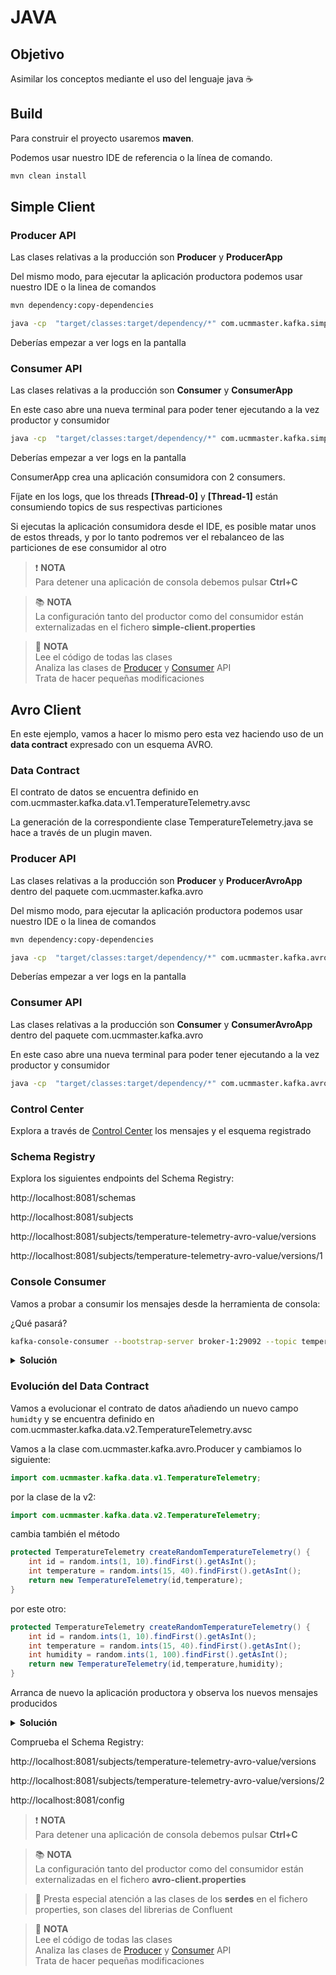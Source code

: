 # JAVA 

## Objetivo

Asimilar los conceptos mediante el uso del lenguaje java ☕️

## Build

Para construir el proyecto usaremos **maven**. 

Podemos usar nuestro IDE de referencia o la línea de comando.

```bash
mvn clean install
```

## Simple Client

### Producer API

Las clases relativas a la producción son **Producer** y **ProducerApp**

Del mismo modo, para ejecutar la aplicación productora podemos usar nuestro IDE o la linea de comandos

```bash
mvn dependency:copy-dependencies
```

```bash
java -cp  "target/classes:target/dependency/*" com.ucmmaster.kafka.simple.ProducerApp    
```

Deberías empezar a ver logs en la pantalla

### Consumer API

Las clases relativas a la producción son **Consumer** y **ConsumerApp**

En este caso abre una nueva terminal para poder tener ejecutando a la vez productor y consumidor

```bash
java -cp  "target/classes:target/dependency/*" com.ucmmaster.kafka.simple.ConsumerApp    
``` 

Deberías empezar a ver logs en la pantalla

ConsumerApp crea una aplicación consumidora con 2 consumers.

Fíjate en los logs, que los threads **[Thread-0]** y **[Thread-1]** están consumiendo topics de sus respectivas particiones

Si ejecutas la aplicación consumidora desde el IDE, es posible matar unos de estos threads, y por lo tanto podremos ver el rebalanceo de las particiones de ese consumidor al otro

> ❗️ **NOTA**<br/>Para detener una aplicación de consola debemos pulsar **Ctrl+C**
 
> 📚 **NOTA**<br/>La configuración tanto del productor como del consumidor están externalizadas en el fichero **simple-client.properties**

> 💊 **NOTA**<br/>Lee el código de todas las clases<br/>Analiza las clases de [Producer](https://kafka.apache.org/39/javadoc/index.html?org/apache/kafka/clients/producer/KafkaProducer.html) y [Consumer](https://kafka.apache.org/39/javadoc/index.html?org/apache/kafka/clients/consumer/KafkaConsumer.html) API <br/> Trata de hacer pequeñas modificaciones

## Avro Client

En este ejemplo, vamos a hacer lo mismo pero esta vez haciendo uso de un **data contract** expresado con un esquema AVRO.

### Data Contract

El contrato de datos se encuentra definido en com.ucmmaster.kafka.data.v1.TemperatureTelemetry.avsc

La generación de la correspondiente clase TemperatureTelemetry.java se hace a través de un plugin maven.

### Producer API

Las clases relativas a la producción son **Producer** y **ProducerAvroApp** dentro del paquete com.ucmmaster.kafka.avro

Del mismo modo, para ejecutar la aplicación productora podemos usar nuestro IDE o la linea de comandos

```bash
mvn dependency:copy-dependencies
```

```bash
java -cp  "target/classes:target/dependency/*" com.ucmmaster.kafka.avro.ProducerAvroApp    
```

Deberías empezar a ver logs en la pantalla

### Consumer API

Las clases relativas a la producción son **Consumer** y **ConsumerAvroApp** dentro del paquete com.ucmmaster.kafka.avro

En este caso abre una nueva terminal para poder tener ejecutando a la vez productor y consumidor

```bash
java -cp  "target/classes:target/dependency/*" com.ucmmaster.kafka.avro.ConsumerAvroApp    
``` 

### Control Center

Explora a través de [Control Center](http://localhost:9021/clusters/Nk018hRAQFytWskYqtQduw/management/topics/temperature-telemetry-avro/settings) los mensajes y el esquema registrado

### Schema Registry

Explora los siguientes endpoints del Schema Registry:

http://localhost:8081/schemas

http://localhost:8081/subjects

http://localhost:8081/subjects/temperature-telemetry-avro-value/versions

http://localhost:8081/subjects/temperature-telemetry-avro-value/versions/1

### Console Consumer

Vamos a probar a consumir los mensajes desde la herramienta de consola:

¿Qué pasará?

```bash
kafka-console-consumer --bootstrap-server broker-1:29092 --topic temperature-telemetry-avro --property print.key=true    
``` 

<details>
  <summary><b>Solución</b></summary>

¡El mensaje es ilegible. El motivo es que el consumidor de consola, espera que los bytes correspondientes al valor del mensaje sean caracteres textuales pero ahora son datos serializados en avro, que requiere el deserializador correspondiente!.
</details>

### Evolución del Data Contract

Vamos a evolucionar el contrato de datos añadiendo un nuevo campo `humidty` y se encuentra definido en com.ucmmaster.kafka.data.v2.TemperatureTelemetry.avsc

Vamos a la clase com.ucmmaster.kafka.avro.Producer y cambiamos lo siguiente:

```java
import com.ucmmaster.kafka.data.v1.TemperatureTelemetry;
```

por la clase de la v2:

```java
import com.ucmmaster.kafka.data.v2.TemperatureTelemetry;
```

cambia también el método 

```java
protected TemperatureTelemetry createRandomTemperatureTelemetry() {
    int id = random.ints(1, 10).findFirst().getAsInt();
    int temperature = random.ints(15, 40).findFirst().getAsInt();
    return new TemperatureTelemetry(id,temperature);
}
```

por este otro:

```java
protected TemperatureTelemetry createRandomTemperatureTelemetry() {
    int id = random.ints(1, 10).findFirst().getAsInt();
    int temperature = random.ints(15, 40).findFirst().getAsInt();
    int humidity = random.ints(1, 100).findFirst().getAsInt();
    return new TemperatureTelemetry(id,temperature,humidity);
}
```

Arranca de nuevo la aplicación productora y observa los nuevos mensajes producidos

<details>
  <summary><b>Solución</b></summary>

¡Los mensajes llevan el nuevo campo humidity y hay un nuevo schema en el Schema Registry!
¡El consumidor sigue consumiendo los nuevos mensajes, a pesar de que sigue con la v1 del contrato!

</details>

Comprueba el Schema Registry:

http://localhost:8081/subjects/temperature-telemetry-avro-value/versions

http://localhost:8081/subjects/temperature-telemetry-avro-value/versions/2

http://localhost:8081/config

> ❗️ **NOTA**<br/>Para detener una aplicación de consola debemos pulsar **Ctrl+C**

> 📚 **NOTA**<br/>La configuración tanto del productor como del consumidor están externalizadas en el fichero **avro-client.properties**

> 🔎 Presta especial atención a las clases de los **serdes** en el fichero properties, son clases del librerias de Confluent

> 💊 **NOTA**<br/>Lee el código de todas las clases<br/>Analiza las clases de [Producer](https://kafka.apache.org/39/javadoc/index.html?org/apache/kafka/clients/producer/KafkaProducer.html) y [Consumer](https://kafka.apache.org/39/javadoc/index.html?org/apache/kafka/clients/consumer/KafkaConsumer.html) API <br/> Trata de hacer pequeñas modificaciones
